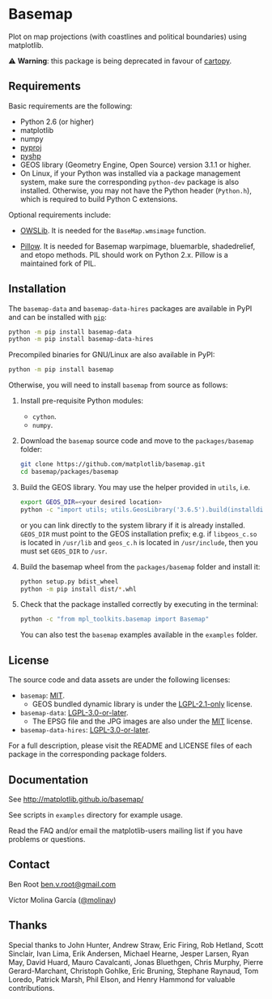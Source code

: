 # Basemap

Plot on map projections (with coastlines and political boundaries)
using matplotlib.

:warning: **Warning**: this package is being deprecated in favour of
[cartopy](https://scitools.org.uk/cartopy/docs/latest/).

## Requirements

Basic requirements are the following:

* Python 2.6 (or higher)
* matplotlib
* numpy
* [pyproj](https://github.com/pyproj4/pyproj)
* [pyshp](https://github.com/GeospatialPython/pyshp)
* GEOS library (Geometry Engine, Open Source) version 3.1.1 or higher.
* On Linux, if your Python was installed via a package management
  system, make sure the corresponding `python-dev` package is also
  installed. Otherwise, you may not have the Python header (`Python.h`),
  which is required to build Python C extensions.

Optional requirements include:

* [OWSLib](https://github.com/geopython/OWSLib). It is needed for the
  `BaseMap.wmsimage` function.

* [Pillow](https://python-pillow.github.io/). It is needed for Basemap
  warpimage, bluemarble, shadedrelief, and etopo methods. PIL should
  work on Python 2.x. Pillow is a maintained fork of PIL.

## Installation

The `basemap-data` and `basemap-data-hires` packages are available in
PyPI and can be installed with [`pip`](https:/pip.pypa.io/):
```sh
python -m pip install basemap-data
python -m pip install basemap-data-hires
```

Precompiled binaries for GNU/Linux are also available in PyPI:
```sh
python -m pip install basemap
```

Otherwise, you will need to install `basemap` from source as follows:

1. Install pre-requisite Python modules:
   - `cython`.
   - `numpy`.

2. Download the `basemap` source code and move to the `packages/basemap`
   folder:
   ```sh
   git clone https://github.com/matplotlib/basemap.git
   cd basemap/packages/basemap
   ```

3. Build the GEOS library. You may use the helper provided in `utils`, i.e.
   ```sh
   export GEOS_DIR=<your desired location>
   python -c "import utils; utils.GeosLibrary('3.6.5').build(installdir='${GEOS_DIR}')"
   ```
   or you can link directly to the system library if it is already installed.
   `GEOS_DIR` must point to the GEOS installation prefix; e.g. if `libgeos_c.so`
   is located in `/usr/lib` and `geos_c.h` is located in `/usr/include`, then
   you must set `GEOS_DIR` to `/usr`.

4. Build the basemap wheel from the `packages/basemap` folder and install it:
   ```sh
   python setup.py bdist_wheel
   python -m pip install dist/*.whl
   ```

5. Check that the package installed correctly by executing in the terminal:
   ```sh
   python -c "from mpl_toolkits.basemap import Basemap"
   ```
   You can also test the `basemap` examples available in the `examples` folder.

## License

The source code and data assets are under the following licenses:

* `basemap`: [MIT].
  * GEOS bundled dynamic library is under the [LGPL-2.1-only] license.
* `basemap-data`: [LGPL-3.0-or-later].
  * The EPSG file and the JPG images are also under the [MIT] license.
* `basemap-data-hires`: [LGPL-3.0-or-later].

For a full description, please visit the README and LICENSE files of
each package in the corresponding package folders.

[MIT]:
https://spdx.org/licenses/MIT.html
[LGPL-2.1-only]:
https://spdx.org/licenses/LGPL-2.1-only.html
[LGPL-3.0-or-later]:
https://spdx.org/licenses/LGPL-3.0-or-later.html

## Documentation

See http://matplotlib.github.io/basemap/

See scripts in `examples` directory for example usage.

Read the FAQ and/or email the matplotlib-users mailing list if you have
problems or questions.

## Contact

Ben Root <ben.v.root@gmail.com>

Víctor Molina García ([@molinav](https://github.com/molinav))

## Thanks

Special thanks to John Hunter, Andrew Straw, Eric Firing, Rob Hetland,
Scott Sinclair, Ivan Lima, Erik Andersen, Michael Hearne, Jesper Larsen,
Ryan May, David Huard, Mauro Cavalcanti, Jonas Bluethgen, Chris Murphy,
Pierre Gerard-Marchant, Christoph Gohlke, Eric Bruning, Stephane
Raynaud, Tom Loredo, Patrick Marsh, Phil Elson, and Henry Hammond for
valuable contributions.
